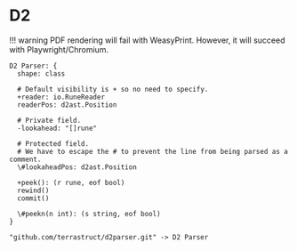 # D2

!!! warning
    PDF rendering will fail with WeasyPrint. However, it will succeed with Playwright/Chromium.

```d2 height=500
D2 Parser: {
  shape: class

  # Default visibility is + so no need to specify.
  +reader: io.RuneReader
  readerPos: d2ast.Position

  # Private field.
  -lookahead: "[]rune"

  # Protected field.
  # We have to escape the # to prevent the line from being parsed as a comment.
  \#lookaheadPos: d2ast.Position

  +peek(): (r rune, eof bool)
  rewind()
  commit()

  \#peekn(n int): (s string, eof bool)
}

"github.com/terrastruct/d2parser.git" -> D2 Parser
```
